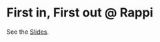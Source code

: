 # First in, First out @ Rappi

See the [Slides](https://docs.google.com/presentation/d/13IOPCywop9NLgNVCBP0SaJmBAkaZE7Oj1OAvI2RdE_U/edit?usp=sharing).
